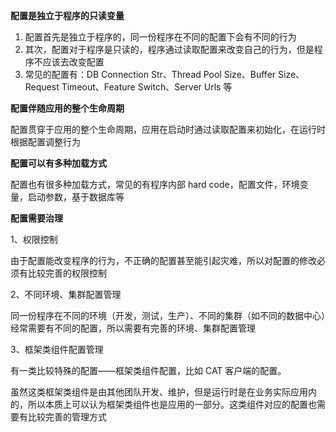 **配置是独立于程序的只读变量**

1. 配置首先是独立于程序的，同一份程序在不同的配置下会有不同的行为
2. 其次，配置对于程序是只读的，程序通过读取配置来改变自己的行为，但是程序不应该去改变配置
3. 常见的配置有：DB Connection Str、Thread Pool Size、Buffer Size、Request Timeout、Feature Switch、Server Urls 等

**配置伴随应用的整个生命周期**

配置贯穿于应用的整个生命周期，应用在启动时通过读取配置来初始化，在运行时根据配置调整行为

**配置可以有多种加载方式**

配置也有很多种加载方式，常见的有程序内部 hard code，配置文件，环境变量，启动参数，基于数据库等

**配置需要治理**

1、权限控制

由于配置能改变程序的行为，不正确的配置甚至能引起灾难，所以对配置的修改必须有比较完善的权限控制

2、不同环境、集群配置管理

同一份程序在不同的环境（开发，测试，生产）、不同的集群（如不同的数据中心）经常需要有不同的配置，所以需要有完善的环境、集群配置管理

3、框架类组件配置管理

有一类比较特殊的配置——框架类组件配置，比如 CAT 客户端的配置。

虽然这类框架类组件是由其他团队开发、维护，但是运行时是在业务实际应用内的，所以本质上可以认为框架类组件也是应用的一部分。这类组件对应的配置也需要有比较完善的管理方式